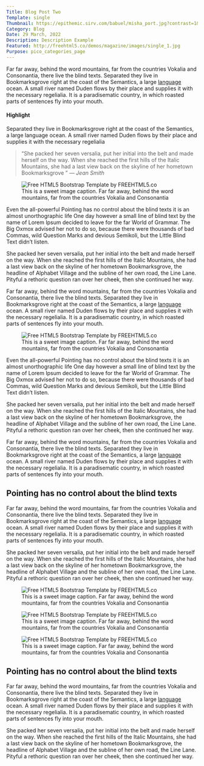 ```yaml
---
Title: Blog Post Two
Template: single
Thumbnail: https://epithemic.sirv.com/babuel/misha_port.jpg?contrast=1&grayscale=true
Category: Blog
Date: 29 March, 2022
Description: Description Example
Featured: http://freehtml5.co/demos/magazine/images/single_1.jpg
Purpose: pico_categories_page
---
```


<div class="row">
<div class="col-lg-8 cp-r animate-box fadeInUp animated">
<p>Far far away, behind the word mountains, far from the countries Vokalia and Consonantia, there live the blind texts. Separated they live in Bookmarksgrove right at the coast of the Semantics, a large <a href="#">language</a> ocean. A small river named Duden flows by their place and supplies it with the necessary regelialia. It is a paradisematic country, in which roasted parts of sentences fly into your mouth.</p>

</div>
<div class="col-lg-4 animate-box fadeInUp animated">
<div class="fh5co-highlight right">
<h4>Highlight</h4>
<p>Separated they live in Bookmarksgrove right at the coast of the Semantics, a large language ocean. A small river named Duden flows by their place and supplies it with the necessary regelialia</p>
</div>
</div>
</div>

<div class="row rp-b">
<div class="col-md-12 animate-box">
<blockquote>
<p>“She packed her seven versalia, put her initial into the belt and made herself on the way. When she reached the first hills of the Italic Mountains, she had a last view back on the skyline of her hometown Bookmarksgrove ” <cite>— Jean Smith</cite></p>
</blockquote>
</div>
</div>

<div class="row rp-b">
<div class="col-lg-6 col-md-12 animate-box">
<figure>
<img src="http://freehtml5.co/demos/magazine/images/pic_1.jpg" alt="Free HTML5 Bootstrap Template by FREEHTML5.co" class="img-responsive">
<figcaption>This is a sweet image caption. Far far away, behind the word mountains, far from the countries Vokalia and Consonantia</figcaption>
</figure>
</div>
<div class="col-lg-6 col-md-12 cp-l animate-box">
<p>Even the all-powerful Pointing has no control about the blind texts it is an almost unorthographic life One day however a small line of blind text by the name of Lorem Ipsum decided to leave for the far World of Grammar. The Big Oxmox advised her not to do so, because there were thousands of bad Commas, wild Question Marks and devious Semikoli, but the Little Blind Text didn’t listen. </p>

<p>She packed her seven versalia, put her initial into the belt and made herself on the way. When she reached the first hills of the Italic Mountains, she had a last view back on the skyline of her hometown Bookmarksgrove, the headline of Alphabet Village and the subline of her own road, the Line Lane. Pityful a rethoric question ran over her cheek, then she continued her way.</p>

<p>Far far away, behind the word mountains, far from the countries Vokalia and Consonantia, there live the blind texts. Separated they live in Bookmarksgrove right at the coast of the Semantics, a large <a href="#">language</a> ocean. A small river named Duden flows by their place and supplies it with the necessary regelialia. It is a paradisematic country, in which roasted parts of sentences fly into your mouth.</p>
</div>
</div>

<div class="row rp-b">
<div class="col-lg-6 col-lg-push-6 col-md-12 col-md-push-0 animate-box">
<figure>
<img src="http://freehtml5.co/demos/magazine/images/pic_4.jpg" alt="Free HTML5 Bootstrap Template by FREEHTML5.co" class="img-responsive">
<figcaption>This is a sweet image caption. Far far away, behind the word mountains, far from the countries Vokalia and Consonantia</figcaption>
</figure>
</div>
<div class="col-lg-6 col-lg-pull-6 col-md-12 col-md-pull-0 cp-r animate-box">
<p>Even the all-powerful Pointing has no control about the blind texts it is an almost unorthographic life One day however a small line of blind text by the name of Lorem Ipsum decided to leave for the far World of Grammar. The Big Oxmox advised her not to do so, because there were thousands of bad Commas, wild Question Marks and devious Semikoli, but the Little Blind Text didn’t listen. </p>

<p>She packed her seven versalia, put her initial into the belt and made herself on the way. When she reached the first hills of the Italic Mountains, she had a last view back on the skyline of her hometown Bookmarksgrove, the headline of Alphabet Village and the subline of her own road, the Line Lane. Pityful a rethoric question ran over her cheek, then she continued her way.</p>

<p>Far far away, behind the word mountains, far from the countries Vokalia and Consonantia, there live the blind texts. Separated they live in Bookmarksgrove right at the coast of the Semantics, a large <a href="#">language</a> ocean. A small river named Duden flows by their place and supplies it with the necessary regelialia. It is a paradisematic country, in which roasted parts of sentences fly into your mouth.</p>
</div>
</div>

<div class="row">
<div class="col-md-12 animate-box">
<h2>Pointing has no control about the blind texts</h2>
<p>Far far away, behind the word mountains, far from the countries Vokalia and Consonantia, there live the blind texts. Separated they live in Bookmarksgrove right at the coast of the Semantics, a large <a href="#">language</a> ocean. A small river named Duden flows by their place and supplies it with the necessary regelialia. It is a paradisematic country, in which roasted parts of sentences fly into your mouth.</p>
<p>She packed her seven versalia, put her initial into the belt and made herself on the way. When she reached the first hills of the Italic Mountains, she had a last view back on the skyline of her hometown Bookmarksgrove, the headline of Alphabet Village and the subline of her own road, the Line Lane. Pityful a rethoric question ran over her cheek, then she continued her way.</p>
</div>
<div class="col-md-4 animate-box">
<figure>
<img src="http://freehtml5.co/demos/magazine/images/pic_5.jpg" alt="Free HTML5 Bootstrap Template by FREEHTML5.co" class="img-responsive">
<figcaption>This is a sweet image caption. Far far away, behind the word mountains, far from the countries Vokalia and Consonantia</figcaption>
</figure>
</div>
<div class="col-md-4 animate-box">
<figure>
<img src="http://freehtml5.co/demos/magazine/images/pic_6.jpg" alt="Free HTML5 Bootstrap Template by FREEHTML5.co" class="img-responsive">
<figcaption>This is a sweet image caption. Far far away, behind the word mountains, far from the countries Vokalia and Consonantia</figcaption>
</figure>
</div>
<div class="col-md-4 animate-box">
<figure>
<img src="http://freehtml5.co/demos/magazine/images/pic_7.jpg" alt="Free HTML5 Bootstrap Template by FREEHTML5.co" class="img-responsive">
<figcaption>This is a sweet image caption. Far far away, behind the word mountains, far from the countries Vokalia and Consonantia</figcaption>
</figure>
</div>
<div class="col-md-12 animate-box">
<h2>Pointing has no control about the blind texts</h2>
<p>Far far away, behind the word mountains, far from the countries Vokalia and Consonantia, there live the blind texts. Separated they live in Bookmarksgrove right at the coast of the Semantics, a large <a href="#">language</a> ocean. A small river named Duden flows by their place and supplies it with the necessary regelialia. It is a paradisematic country, in which roasted parts of sentences fly into your mouth.</p>
<p>She packed her seven versalia, put her initial into the belt and made herself on the way. When she reached the first hills of the Italic Mountains, she had a last view back on the skyline of her hometown Bookmarksgrove, the headline of Alphabet Village and the subline of her own road, the Line Lane. Pityful a rethoric question ran over her cheek, then she continued her way.</p>
</div>
</div>
